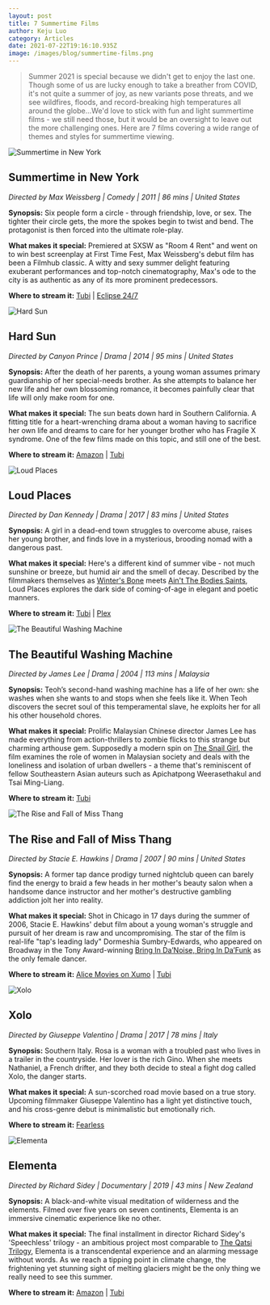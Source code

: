 ```yaml
---
layout: post
title: 7 Summertime Films
author: Keju Luo
category: Articles
date: 2021-07-22T19:16:10.935Z
image: /images/blog/summertime-films.png
---
```

> Summer 2021 is special because we didn't get to enjoy the last one. Though some of us are lucky enough to take a breather from COVID, it's not quite a summer of joy, as new variants pose threats, and we see wildfires, floods, and record-breaking high temperatures all around the globe...We'd love to stick with fun and light summertime films - we still need those, but it would be an oversight to leave out the more challenging ones. Here are 7 films covering a wide range of themes and styles for summertime viewing.

![Summertime in New York](/images/blog/summertime-in-ny.jpg "Summertime in New York")

## Summertime in New York

*Directed by Max Weissberg \| Comedy \| 2011 \| 86 mins \| United States*

**Synopsis:** Six people form a circle - through friendship, love, or sex. The tighter their circle gets, the more the spokes begin to twist and bend. The protagonist is then forced into the ultimate role-play.

**What makes it special:** Premiered at SXSW as "Room 4 Rent" and went on to win best screenplay at First Time Fest, Max Weissberg's debut film has been a Filmhub classic. A witty and sexy summer delight featuring exuberant performances and top-notch cinematography, Max's ode to the city is as authentic as any of its more prominent predecessors.

**Where to stream it:** [Tubi](https://tubitv.com/movies/293108/summertime-in-new-york) \| [Eclipse 24/7](https://watch.eclipse24-7.com/summertime-in-new-york)

![Hard Sun](/images/blog/hard-sun.jpg "Hard Sun")

## Hard Sun

*Directed by Canyon Prince \| Drama \| 2014 \| 95 mins \| United States*

**Synopsis:** After the death of her parents, a young woman assumes primary guardianship of her special-needs brother. As she attempts to balance her new life and her own blossoming romance, it becomes painfully clear that life will only make room for one.

**What makes it special:** The sun beats down hard in Southern California. A fitting title for a heart-wrenching drama about a woman having to sacrifice her own life and dreams to care for her younger brother who has Fragile X syndrome. One of the few films made on this topic, and still one of the best.

**Where to stream it:** [Amazon](https://www.amazon.com/Hard-Sun-Robyn-Buck/dp/B00TV1ZNQU/) \| [Tubi](https://tubitv.com/movies/293085/hard-sun)

![Loud Places](/images/blog/loud-places.jpg "Loud Places")

## Loud Places

*Directed by Dan Kennedy \| Drama \| 2017 \| 83 mins \| United States*

**Synopsis:** A girl in a dead-end town struggles to overcome abuse, raises her young brother, and finds love in a mysterious, brooding nomad with a dangerous past.

**What makes it special:** Here's a different kind of summer vibe - not much sunshine or breeze, but humid air and the smell of decay. Described by the filmmakers themselves as [Winter's Bone](https://www.themoviedb.org/movie/39013-winter-s-bone) meets [Ain't The Bodies Saints](https://www.themoviedb.org/movie/152748-ain-t-them-bodies-saints), Loud Places explores the dark side of coming-of-age in elegant and poetic manners.

**Where to stream it:** [Tubi](https://tubitv.com/movies/576388/loud-places) \| [Plex](https://watch.plex.tv/movie/loud-places)

![The Beautiful Washing Machine](/images/blog/washing-machine.jpg "The Beautiful Washing Machine")

## The Beautiful Washing Machine

*Directed by James Lee \| Drama \| 2004 \| 113 mins \| Malaysia*

**Synopsis:** Teoh’s second-hand washing machine has a life of her own: she washes when she wants to and stops when she feels like it. When Teoh discovers the secret soul of this temperamental slave, he exploits her for all his other household chores.

**What makes it special:** Prolific Malaysian Chinese director James Lee has made everything from action-thrillers to zombie flicks to this strange but charming arthouse gem. Supposedly a modern spin on [The Snail Girl](https://en.wikipedia.org/wiki/Ureongi_gaksi), the film examines the role of women in Malaysian society and deals with the loneliness and isolation of urban dwellers - a theme that's reminiscent of fellow Southeastern Asian auteurs such as Apichatpong Weerasethakul and Tsai Ming-Liang.

**Where to stream it:** [Tubi](https://tubitv.com/movies/513385/the-beautiful-washing-machine)

![The Rise and Fall of Miss Thang](/images/blog/miss-thang.jpg "The Rise and Fall of Miss Thang")

## The Rise and Fall of Miss Thang

*Directed by Stacie E. Hawkins \| Drama \| 2007 \| 90 mins \| United States*

**Synopsis:** A former tap dance prodigy turned nightclub queen can barely find the energy to braid a few heads in her mother's beauty salon when a handsome dance instructor and her mother's destructive gambling addiction jolt her into reality.

**What makes it special:** Shot in Chicago in 17 days during the summer of 2006, Stacie E. Hawkins' debut film about a young woman's struggle and pursuit of her dream is raw and uncompromising. The star of the film is real-life "tap's leading lady" Dormeshia Sumbry-Edwards, who appeared on Broadway in the Tony Award-winning [Bring In Da’Noise, Bring In Da’Funk](https://en.wikipedia.org/wiki/Bring_in_%27da_Noise,_Bring_in_%27da_Funk) as the only female dancer.

**Where to stream it:** [Alice Movies on Xumo](https://www.xumo.tv/channel/9999300/alice-movies?v=XM0WN849UJAJY6&p=31047) \| [Tubi](https://tubitv.com/movies/506106/the-rise-and-fall-of-miss-thang)

![Xolo](/images/blog/xolo.jpg "Xolo")

## Xolo

*Directed by Giuseppe Valentino \| Drama \| 2017 \| 78 mins \| Italy*

**Synopsis:** Southern Italy. Rosa is a woman with a troubled past who lives in a trailer in the countryside. Her lover is the rich Gino. When she meets Nathaniel, a French drifter, and they both decide to steal a fight dog called Xolo, the danger starts.

**What makes it special:** A sun-scorched road movie based on a true story. Upcoming filmmaker Giuseppe Valentino has a light yet distinctive touch, and his cross-genre debut is minimalistic but emotionally rich.

**Where to stream it:** [Fearless](https://watch.fearless.li/programs/solo)

![Elementa](/images/blog/elementa.jpg "Elementa")

## Elementa

*Directed by Richard Sidey \| Documentary \| 2019 \| 43 mins \| New Zealand*

**Synopsis:** A black-and-white visual meditation of wilderness and the elements. Filmed over five years on seven continents, Elementa is an immersive cinematic experience like no other.

**What makes it special:** The final installment in director Richard Sidey's 'Speechless' trilogy - an ambitious project most comparable to [The Qatsi Trilogy](https://en.wikipedia.org/wiki/Qatsi_trilogy), Elementa is a transcendental experience and an alarming message without words. As we reach a tipping point in climate change, the frightening yet stunning sight of melting glaciers might be the only thing we really need to see this summer.

**Where to stream it:** [Amazon](https://www.amazon.com/Elementa-Richard-Sidey/dp/B08NCZCV1T/) \| [Tubi](https://tubitv.com/movies/569024/elementa)
